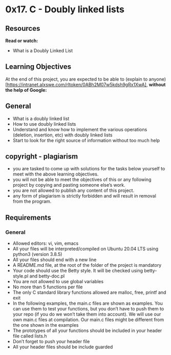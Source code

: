 # 0x17. C - Doubly linked lists

## Resources
**Read or watch:**

- What is a Doubly Linked List

## Learning Objectives
At the end of this project, you are expected to be able to (explain to anyone)[https://intranet.alxswe.com/rltoken/0ABh2M07w5kdsh9gRx1XwA], **without the help of Google:**

## General
- What is a doubly linked list
- How to use doubly linked lists
- Understand and know how to implement the various operations (deletion, insertion, etc) with doubly linked lists
- Start to look for the right source of information without too much help

## copyright - plagiarism
- you are tasked to come up with solutions for the tasks below yourself to meet with the above learning objectives.
- you will not be able to meet the objectives of this or any following project by copying and pasting someone else’s work.
- you are not allowed to publish any content of this project.
- any form of plagiarism is strictly forbidden and will result in removal from the program.

## Requirements

### General
- Allowed editors: vi, vim, emacs
- All your files will be interpreted/compiled on Ubuntu 20.04 LTS using python3 (version 3.8.5)
- All your files should end with a new line
- A README.md file, at the root of the folder of the project is mandatory
- Your code should use the Betty style. It will be checked using betty-style.pl and betty-doc.pl
- You are not allowed to use global variables
- No more than 5 functions per file
- The only C standard library functions allowed are malloc, free, printf and exit
- In the following examples, the main.c files are shown as examples. You can use them to test your functions, but you don’t have to push them to your repo (if you do we won’t take them into account). We will use our own main.c files at compilation. Our main.c files might be different from the one shown in the examples
- The prototypes of all your functions should be included in your header file called lists.h
- Don’t forget to push your header file
- All your header files should be include guarded

